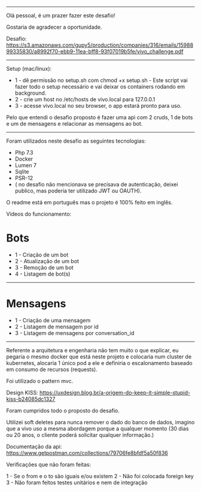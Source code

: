 <hr>

Olá pessoal, é um prazer fazer este desafio! 

Gostaria de agradecer a oportunidade.

Desafio: https://s3.amazonaws.com/gupy5/production/companies/316/emails/1598899335830/a8992f70-ebb9-11ea-bff8-93f07019b5fe/vivo_challenge.pdf
<hr>
Setup (mac/linux):

-   1 - dê permissão no setup.sh com chmod +x setup.sh - Este script vai fazer todo o setup necessário e vai deixar os containers rodando em background.
-   2 - crie um host no /etc/hosts de vivo.local para 127.0.0.1
-   3 - acesse vivo.local no seu browser, o app estará pronto para uso.

Pelo que entendi o desafio proposto é fazer uma api com 2 cruds, 1 de bots e um de mensagens e relacionar as mensagens ao bot.

<hr>

Foram utilizados neste desafio as seguintes tecnologias:

-   Php 7.3
-   Docker
-   Lumen 7
-   Sqlite
-   PSR-12
-   ( no desafio não mencionava se precisava de autenticação, deixei publico, mas poderia ter utilizado JWT ou OAUTH).

O readme está em português mas o projeto é 100% feito em inglês.

Vídeos do funcionamento:

# Bots
-   1 - Criação de um bot
-   2 - Atualização de um bot
-   3 - Remoção de um bot
-   4 - Listagem de bot(s)
-   ----------------------------------------- 
# Mensagens
-   1 - Criação de uma mensagem
-   2 - Listagem de mensagem por id
-   3 - Listagem de mensagens por conversation_id
<hr>

Referente a arquitetura e engenharia não tem muito o que explicar, eu pegaria o mesmo docker que está neste projeto e colocaria num cluster de kubernetes, alocaria 1 único pod a ele e definiria o escalonamento baseado em consumo de recursos (requests).

Foi utilizado o pattern mvc.

Design KISS: https://uxdesign.blog.br/a-origem-do-keep-it-simple-stupid-kiss-b24085dc1327

Foram cumpridos todo o proposto do desafio.

Utilizei soft deletes para nunca remover o dado do banco de dados, imagino que a vivo uso a mesma abordagem porque a qualquer momento (30 dias ou 20 anos, o cliente poderá solicitar qualquer informação.)

Documentação da api: https://www.getpostman.com/collections/79706fe8bfdf5a50f836

Verificações que não foram feitas:

1 - Se o from e o to são iguais e/ou existem
2 - Não foi colocada foreign key
3 - Não foram feitos testes unitários e nem de integração